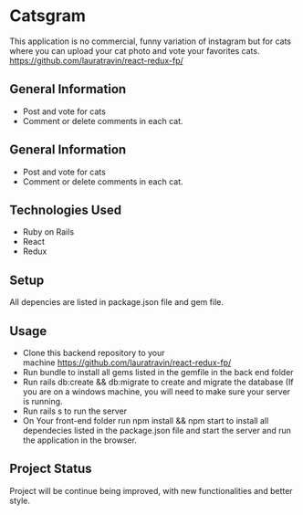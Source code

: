 # Catsgram
This application is no commercial, funny variation of instagram but for cats where you can upload your cat photo and vote your favorites cats. 
https://github.com/lauratravin/react-redux-fp/

## General Information

- Post and vote for cats
- Comment or delete comments in each cat.

## General Information

- Post and vote for cats
- Comment or delete comments in each cat.

## Technologies Used

- Ruby on Rails
- React 
- Redux

## Setup
All depencies are listed in package.json file and gem file.

## Usage
- Clone this backend repository to your machine https://github.com/lauratravin/react-redux-fp/
-	Run bundle to install all gems listed in the gemfile in the back end folder
-	Run rails db:create && db:migrate to create and migrate the database (If you are on a windows machine, you will need to make sure your  server is running. 
-	Run rails s to run the server
-	On Your front-end folder run npm install && npm start to install all dependecies listed in the package.json file and start the server and run the application in the browser.

## Project Status
Project will be continue being improved, with new functionalities and better style.




